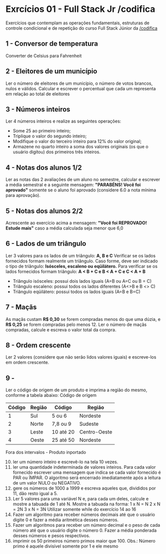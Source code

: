 <h1 aligh='center'>Exrcícios 01 - Full Stack Jr /codifica</h1>
Exercícios que contemplam as operações fundamentais, estruturas de controle condicional e de repetição do curso Full Stack Júnior da <a href="https://codificaedu.com.br" target="_blank">/codifica</a>

## 1 - Conversor de temperatura
Converter de Celsius para Fahrenheit

## 2 - Eleitores de um município
Ler o número de eleitores de um município, o número de votos brancos, nulos e válidos.
Calcular e escrever o percentual que cada um representa em relação ao total de eleitores

## 3 - Números inteiros
Ler 4 números inteiros e realize as seguintes operações:
- Some 25 ao primeiro inteiro;
- Triplique o valor do segundo inteiro;
- Modifique o valor do terceiro inteiro para 12% do valor original;
- Armazene no quarto inteiro a soma dos valores originais (os que o usuário digitou)
dos primeiros três inteiros.

## 4 - Notas dos alunos 1/2
Ler as notas das 2 avaliações de um aluno no semestre, calcular e escrever a média semestral e a seguinte mensagem:
**"PARABÉNS! Você foi aprovado"**
somente se o aluno foi aprovado (considere 6.0 a nota mínima para aprovação).

## 5 - Notas dos alunos 2/2
Acrescente ao exercício acima a mensagem:
**"Você foi REPROVADO! Estude mais"**
caso a média calculada seja menor que 6,0

## 6 - Lados de um triângulo
Ler 3 valores para os lados de um triângulo:
**A, B e C**
Verificar se os lados fornecidos formam realmente um triângulo.
Caso forme, deve ser indicado o tipo de triângulo:
**Isósceles, escaleno ou eqüilátero.**
Para verificar se os lados fornecidos formam triângulo:
**A < B + C e B < A + C e C < A + B**
- Triângulo isósceles: possui dois lados iguais (A=B ou A=C ou B = C)
- Triângulo escaleno: possui todos os lados diferentes (A<>B e B <> C)
- Triângulo eqüilátero: possui todos os lados iguais (A=B e B=C)

## 7 - Maçãs
As maçãs custam **R$ 0,30** se forem compradas menos do que uma dúzia, e **R$ 0,25** se forem compradas pelo menos 12.
Ler o número de maçãs compradas, calcule e escreva o valor total da compra.

## 8 - Ordem crescente
Ler 2 valores (considere que não serão lidos valores iguais) e escreve-los em ordem crescente.

## 9 -
Ler o código de origem de um produto e imprima a região do mesmo, conforme a tabela abaixo:
Código de origem

|Código|Região|Código|Região|
|---|---|---|---|
|1|Sul|5 ou 6|Nordeste|
|2|Norte|7,8 ou 9|Sudeste|
|3|Leste|10 até 20|Centro-Oeste|
|4|Oeste|25 até 50|Nordeste|

Fora dos intervalos - Produto inportado


10. ler um número inteiro e escrevê-lo na tela 10 vezes.
11. ler uma quantidade indeterminada de valores inteiros. Para
cada valor fornecido escrever uma mensagem que indica se cada valor fornecido é PAR
ou ÍMPAR. O algoritmo será encerrado imediatamente após a leitura de um valor NULO ou
NEGATIVO.
12. gere os números de 1000 a 1999 e escreva aqueles que,
divididos por 11, dão resto igual a 5.
13. Ler 5 valores para uma variável N e, para cada um deles,
calcule e mostre a tabuada de 1 até N. Mostre a tabuada na forma:
1 x N = N
2 x N = 2N
3 x N = 3N
Utilizar somente while do exercício 14 ao 16
14. Fazer um algoritmo para receber números decimais até que o usuário digite 0 e fazer
a média aritmética desses números.
15. Fazer um algoritmos para receber um número decimal e o peso de cada número até
que o usuário digite o número 0. Fazer a média ponderada desses números e pesos
respectivos.
16. imprimir os 50 primeiros número primos maior que 100.
Obs.: Número primo é aquele divisível somente por 1 e ele mesmo